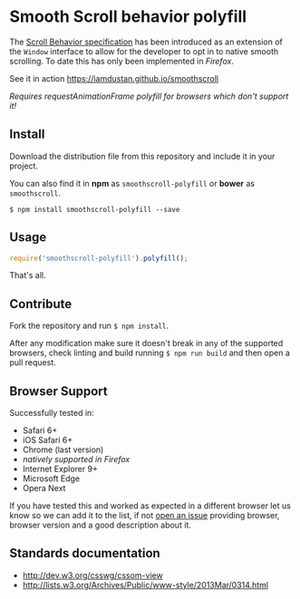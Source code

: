 # Smooth Scroll behavior polyfill

The [Scroll Behavior specification](https://developer.mozilla.org/en/docs/Web/CSS/scroll-behavior) has been introduced as an extension of the `Window` interface to allow for the developer to opt in to native smooth scrolling. To date this has only been implemented in _Firefox_.

See it in action https://iamdustan.github.io/smoothscroll

_Requires requestAnimationFrame polyfill for browsers which don't support it!_

## Install

Download the distribution file from this repository and include it in your project.

You can also find it in **npm** as `smoothscroll-polyfill` or **bower** as `smoothscroll`.

```console
$ npm install smoothscroll-polyfill --save
```

## Usage

```js
require('smoothscroll-polyfill').polyfill();
```

That's all.

## Contribute

Fork the repository and run `$ npm install`.

After any modification make sure it doesn't break in any of the supported browsers, check linting and build running `$ npm run build` and then open a pull request.


## Browser Support

Successfully tested in:

- Safari 6+
- iOS Safari 6+
- Chrome (last version)
- _natively supported in Firefox_
- Internet Explorer 9+
- Microsoft Edge
- Opera Next

If you have tested this and worked as expected in a different browser let us know so we can add it to the list, if not [open an issue](https://github.com/iamdustan/smoothscroll/issues) providing browser, browser version and a good description about it.

## Standards documentation

- http://dev.w3.org/csswg/cssom-view
- http://lists.w3.org/Archives/Public/www-style/2013Mar/0314.html
